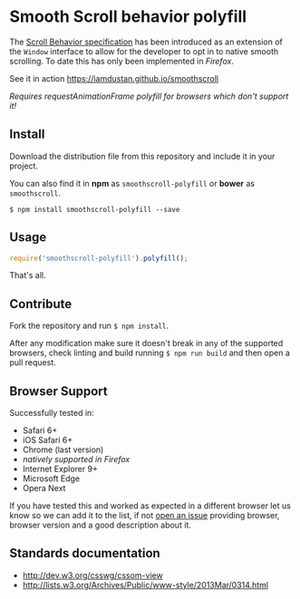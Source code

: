 # Smooth Scroll behavior polyfill

The [Scroll Behavior specification](https://developer.mozilla.org/en/docs/Web/CSS/scroll-behavior) has been introduced as an extension of the `Window` interface to allow for the developer to opt in to native smooth scrolling. To date this has only been implemented in _Firefox_.

See it in action https://iamdustan.github.io/smoothscroll

_Requires requestAnimationFrame polyfill for browsers which don't support it!_

## Install

Download the distribution file from this repository and include it in your project.

You can also find it in **npm** as `smoothscroll-polyfill` or **bower** as `smoothscroll`.

```console
$ npm install smoothscroll-polyfill --save
```

## Usage

```js
require('smoothscroll-polyfill').polyfill();
```

That's all.

## Contribute

Fork the repository and run `$ npm install`.

After any modification make sure it doesn't break in any of the supported browsers, check linting and build running `$ npm run build` and then open a pull request.


## Browser Support

Successfully tested in:

- Safari 6+
- iOS Safari 6+
- Chrome (last version)
- _natively supported in Firefox_
- Internet Explorer 9+
- Microsoft Edge
- Opera Next

If you have tested this and worked as expected in a different browser let us know so we can add it to the list, if not [open an issue](https://github.com/iamdustan/smoothscroll/issues) providing browser, browser version and a good description about it.

## Standards documentation

- http://dev.w3.org/csswg/cssom-view
- http://lists.w3.org/Archives/Public/www-style/2013Mar/0314.html
